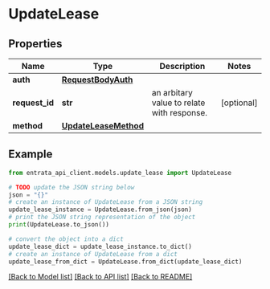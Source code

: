 # UpdateLease


## Properties

Name | Type | Description | Notes
------------ | ------------- | ------------- | -------------
**auth** | [**RequestBodyAuth**](RequestBodyAuth.md) |  | 
**request_id** | **str** | an arbitary value to relate with response. | [optional] 
**method** | [**UpdateLeaseMethod**](UpdateLeaseMethod.md) |  | 

## Example

```python
from entrata_api_client.models.update_lease import UpdateLease

# TODO update the JSON string below
json = "{}"
# create an instance of UpdateLease from a JSON string
update_lease_instance = UpdateLease.from_json(json)
# print the JSON string representation of the object
print(UpdateLease.to_json())

# convert the object into a dict
update_lease_dict = update_lease_instance.to_dict()
# create an instance of UpdateLease from a dict
update_lease_from_dict = UpdateLease.from_dict(update_lease_dict)
```
[[Back to Model list]](../README.md#documentation-for-models) [[Back to API list]](../README.md#documentation-for-api-endpoints) [[Back to README]](../README.md)


